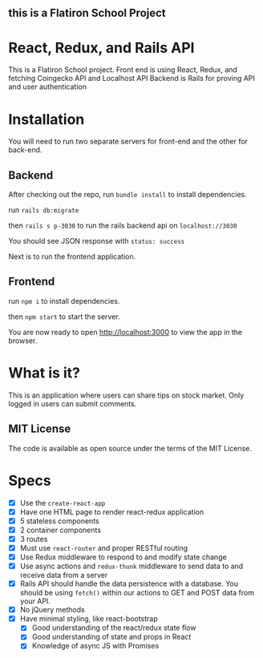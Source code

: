 ## this is a Flatiron School Project
# React, Redux, and Rails API

This is a Flatiron School project.
Front end is using React, Redux, and fetching Coingecko API and Localhost API
Backend is Rails for proving API and user authentication

# Installation

You will need to run two separate servers for front-end and the other for back-end.

## Backend

After checking out the repo, run `bundle install` to install dependencies.

run `rails db:migrate`

then `rails s p-3030` to run the rails backend api on `localhost://3030`

You should see JSON response with `status: success`

Next is to run the frontend application.

## Frontend

run `npm i` to install dependencies.

then `npm start` to start the server.

You are now ready to open [http://localhost:3000](http://localhost:3000) to view the app in the browser.

# What is it?
This is an application where users can share tips on stock market. Only logged in users can submit comments.

## MIT License
The code is available as open source under the terms of the MIT License.

# Specs

- [x]  Use the `create-react-app`
- [x]  Have one HTML page to render react-redux application
- [x]  5 stateless components
- [x]  2 container components
- [x]  3 routes
- [x]  Must use `react-router` and proper RESTful routing
- [x]  Use Redux middleware to respond to and modify state change
- [x]  Use async actions and `redux-thunk` middleware to send data to and receive data from a server 
- [x]  Rails API should handle the data persistence with a database. You should be using `fetch()` within our actions to GET and POST data from your API.
- [x]  No jQuery methods
- [x]  Have minimal styling, like react-bootstrap
    - [x]  Good understanding of the react/redux state flow
    - [x]  Good understanding of state and props in React
    - [x]  Knowledge of async JS with Promises 